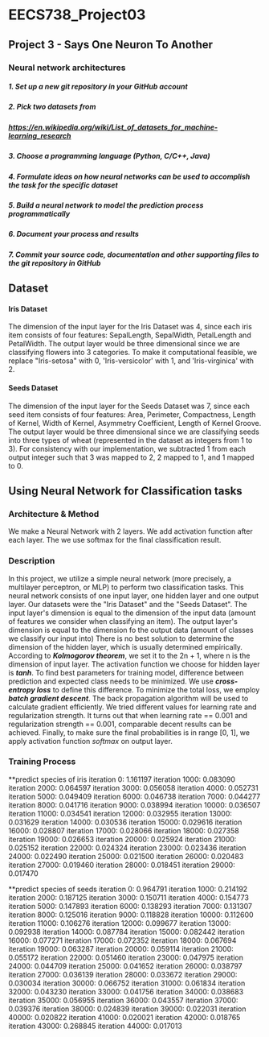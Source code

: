 # EECS738_Project03

## Project 3 - Says One Neuron To Another
###  Neural network architectures
##### 1. Set up a new git repository in your GitHub account
##### 2. Pick two datasets from
##### https://en.wikipedia.org/wiki/List_of_datasets_for_machine-learning_research
##### 3. Choose a programming language (Python, C/C++, Java)
##### 4. Formulate ideas on how neural networks can be used to accomplish the task for the specific dataset
##### 5. Build a neural network to model the prediction process programmatically
##### 6. Document your process and results
##### 7. Commit your source code, documentation and other supporting files to the git repository in GitHub


## Dataset

#### Iris Dataset
The dimension of the input layer for the Iris Dataset was 4, since each iris item consists of four features: SepalLength, SepalWidth, PetalLength and PetalWidth. The output layer would be three dimensional since we are classifying flowers into 3 categories. To make it computational feasible,  we replace "Iris-setosa" with 0, 'Iris-versicolor' with 1, and 'Iris-virginica' with 2.

#### Seeds Dataset
The dimension of the input layer for the Seeds Dataset was 7, since each seed item consists of four features: Area, Perimeter, Compactness, Length of Kernel, Width of Kernel, Asymmetry Coefficient, Length of Kernel Groove. The output layer would be three dimensional since we are classifying seeds into three types of wheat (represented in the dataset as integers from 1 to 3). For consistency with our implementation, we subtracted 1 from each output integer such that 3 was mapped to 2, 2 mapped to 1, and 1 mapped to 0.


## Using Neural Network for Classification tasks
### Architecture & Method
We make a Neural Network with 2 layers. We add activation function after each layer. The we use softmax for the final classification result.

### Description
In this project, we utilize a simple neural network (more precisely, a multilayer perceptron, or MLP) to perform two classification tasks. This neural network consists of one input layer, one hidden layer and one output layer. Our datasets were the "Iris Dataset" and the "Seeds Dataset".
The input layer's dimension is equal to the dimension of the input data (amount of features we consider when classifying an item). The output layer's dimension is equal to the dimension fo the output data (amount of classes we classify our input into)
There is no best solution to determine the dimension of the hidden layer, which is usually determined empirically. According to ***Kolmogorov theorem***, we set it to the 2n + 1, where n is the dimension of input layer. The activation function we choose for hidden layer is ***tanh***.
To find best parameters for training model, difference between prediction and expected class needs to be minimized. We use ***cross-entropy loss*** to define this difference. To minimize the total loss, we employ ***batch gradient descent***. The back propagation algorithm will be used to calculate gradient efficiently.
We tried different values for learning rate and regularization strength. It turns out that when learning rate == 0.001 and regularization strength == 0.001, comparable decent results can be achieved.
Finally, to make sure the final probabilities is in range [0, 1], we apply activation function *softmax* on output layer.

### Training Process
**predict species of iris
iteration 0: 1.161197
iteration 1000: 0.083090
iteration 2000: 0.064597
iteration 3000: 0.056058
iteration 4000: 0.052731
iteration 5000: 0.049409
iteration 6000: 0.046738
iteration 7000: 0.044277
iteration 8000: 0.041716
iteration 9000: 0.038994
iteration 10000: 0.036507
iteration 11000: 0.034541
iteration 12000: 0.032955
iteration 13000: 0.031629
iteration 14000: 0.030536
iteration 15000: 0.029616
iteration 16000: 0.028807
iteration 17000: 0.028066
iteration 18000: 0.027358
iteration 19000: 0.026653
iteration 20000: 0.025924
iteration 21000: 0.025152
iteration 22000: 0.024324
iteration 23000: 0.023436
iteration 24000: 0.022490
iteration 25000: 0.021500
iteration 26000: 0.020483
iteration 27000: 0.019460
iteration 28000: 0.018451
iteration 29000: 0.017470

**predict species of seeds
iteration 0: 0.964791
iteration 1000: 0.214192
iteration 2000: 0.187125
iteration 3000: 0.150711
iteration 4000: 0.154773
iteration 5000: 0.147893
iteration 6000: 0.138293
iteration 7000: 0.131307
iteration 8000: 0.125016
iteration 9000: 0.118828
iteration 10000: 0.112600
iteration 11000: 0.106276
iteration 12000: 0.099677
iteration 13000: 0.092938
iteration 14000: 0.087784
iteration 15000: 0.082442
iteration 16000: 0.077271
iteration 17000: 0.072352
iteration 18000: 0.067694
iteration 19000: 0.063287
iteration 20000: 0.059114
iteration 21000: 0.055172
iteration 22000: 0.051460
iteration 23000: 0.047975
iteration 24000: 0.044709
iteration 25000: 0.041652
iteration 26000: 0.038797
iteration 27000: 0.036139
iteration 28000: 0.033672
iteration 29000: 0.030034
iteration 30000: 0.066752
iteration 31000: 0.061834
iteration 32000: 0.043230
iteration 33000: 0.041756
iteration 34000: 0.038683
iteration 35000: 0.056955
iteration 36000: 0.043557
iteration 37000: 0.039376
iteration 38000: 0.024839
iteration 39000: 0.022031
iteration 40000: 0.020822
iteration 41000: 0.020021
iteration 42000: 0.018765
iteration 43000: 0.268845
iteration 44000: 0.017013
